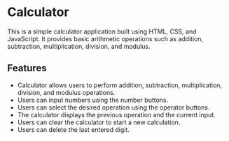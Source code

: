 # Calculator
This is a simple calculator application built using HTML, CSS, and JavaScript. It provides basic arithmetic operations such as addition, subtraction, multiplication, division, and modulus.

## Features
* Calculator allows users to perform addition, subtraction, multiplication, division, and modulus operations.
* Users can input numbers using the number buttons.
* Users can select the desired operation using the operator buttons.
* The calculator displays the previous operation and the current input.
* Users can clear the calculator to start a new calculation.
* Users can delete the last entered digit.
